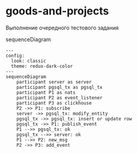 # goods-and-projects
Выполнение очередного тестового задания

sequenceDiagram
```mermaid
---
config:
  look: classic
  theme: redux-dark-color
---
sequenceDiagram
    participant server as server
    participant pgsql_tx as pgsql_tx
    participant P1 as nats
    participant P2 as event_listener
    participant P3 as clickhouse
    P2 ->> P1: subscribe
    server ->> pgsql_tx: modify_entity
    pgsql_tx ->> pgsql_tx: insert or update row
    pgsql_tx ->> P1: publish_event
    P1 -->> pgsql_tx: ok
    pgsql_tx -->> server: ok
    P1 -->> P2: new_msg
    P2 ->> P3: add_event
```